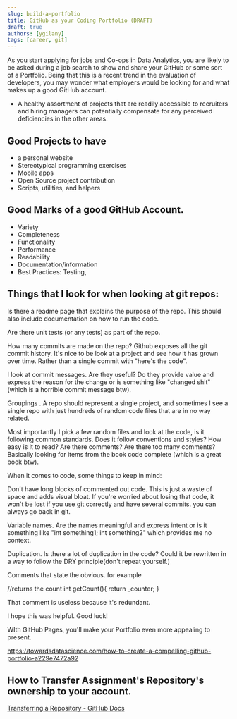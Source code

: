 ```yaml
---
slug: build-a-portfolio
title: GitHub as your Coding Portfolio (DRAFT)
draft: true
authors: [ygilany]
tags: [career, git]
---
```

<!-- TODO: update this article -->
<!-- TODO: Mention how a student may copy over their repo to their account -->

As you start applying for jobs and Co-ops in Data Analytics, you are likely to be asked during a job search to show and share your GitHub or some sort of a Portfolio. Being that this is a recent trend in the evaluation of developers, you may wonder what employers would be looking for and what makes up a good GitHub account.

<!--truncate-->

- A healthy assortment of projects that are readily accessible to recruiters and hiring managers can potentially compensate for any perceived deficiencies in the other areas.

## Good Projects to have
- a personal website
- Stereotypical programming exercises
- Mobile apps
- Open Source project contribution
- Scripts, utilities, and helpers


## Good Marks of a good GitHub Account.
- Variety
- Completeness
- Functionality
- Performance
- Readability
- Documentation/information
- Best Practices: Testing,

## Things that I look for when looking at git repos:

Is there a readme page that explains the purpose of the repo. This should also include documentation on how to run the code.

Are there unit tests (or any tests) as part of the repo.

How many commits are made on the repo? Github exposes all the git commit history. It's nice to be look at a project and see how it has grown over time. Rather than a single commit with "here's the code".

I look at commit messages. Are they useful? Do they provide value and express the reason for the change or is something like "changed shit" (which is a horrible commit message btw).

Groupings . A repo should represent a single project, and sometimes I see a single repo with just hundreds of random code files that are in no way related.

Most importantly I pick a few random files and look at the code, is it following common standards. Does it follow conventions and styles? How easy is it to read? Are there comments? Are there too many comments? Basically looking for items from the book code complete (which is a great book btw).

When it comes to code, some things to keep in mind:

Don't have long blocks of commented out code. This is just a waste of space and adds visual bloat. If you're worried about losing that code, it won't be lost if you use git correctly and have several commits. you can always go back in git.

Variable names. Are the names meaningful and express intent or is it something like "int something1; int something2" which provides me no context.

Duplication. Is there a lot of duplication in the code? Could it be rewritten in a way to follow the DRY principle(don't repeat yourself.)

Comments that state the obvious. for example

//returns the count int getCount(){ return _counter; }

That comment is useless because it's redundant.

I hope this was helpful. Good luck!

WIth GitHub Pages, you'll make your Portfolio even more appealing to present.

https://towardsdatascience.com/how-to-create-a-compelling-github-portfolio-a229e7472a92

## How to Transfer Assignment's Repository's ownership to your account.
[Transferring a Repository - GitHub Docs](https://docs.github.com/en/repositories/creating-and-managing-repositories/transferring-a-repository)